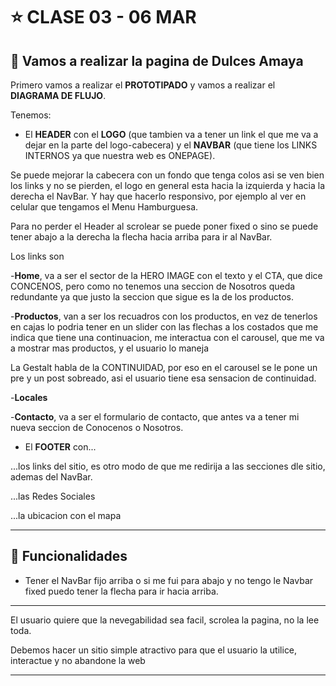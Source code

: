 # :star: CLASE 03 - 06 MAR

## :stars:  Vamos a realizar la pagina de Dulces Amaya


Primero vamos a realizar el **PROTOTIPADO** y vamos a realizar el **DIAGRAMA DE FLUJO**.

Tenemos:

- El **HEADER** con el **LOGO** (que tambien va a tener un link el que me va a dejar en la parte del logo-cabecera) y el **NAVBAR** (que tiene los LINKS INTERNOS ya que nuestra web es ONEPAGE).

Se puede mejorar la cabecera con un fondo que tenga colos asi se ven bien los links y no se pierden, el logo en general esta hacia la izquierda y hacia la derecha el NavBar. Y hay que hacerlo responsivo, por ejemplo al ver en celular que tengamos el Menu Hamburguesa.

Para no perder el Header al scrolear se puede poner fixed o sino se puede tener abajo a la derecha la flecha hacia arriba para ir al NavBar.


Los links son 

-**Home**, va a ser el sector de la HERO IMAGE con el texto y el CTA, que dice CONCENOS, pero como no tenemos una seccion de Nosotros queda redundante ya que justo la seccion que sigue es la de los productos.

-**Productos**, van a ser los recuadros con los productos, en vez de tenerlos en cajas lo podria tener en un slider con las flechas a los costados que me indica que tiene una continuacion, me interactua con el carousel, que me va a mostrar mas productos, y el usuario lo maneja

La Gestalt habla de la CONTINUIDAD, por eso en el carousel se le pone un pre y un post sobreado, asi el usuario tiene esa sensacion de continuidad.

-**Locales**

-**Contacto**, va a ser el formulario de contacto, que antes va a tener mi nueva seccion de Conocenos o Nosotros.

- El **FOOTER** con... 

...los links del sitio, es otro modo de que me redirija a las secciones dle sitio, ademas del NavBar.

...las Redes Sociales

...la ubicacion con el mapa

---

 ## :stars: Funcionalidades

- Tener el NavBar fijo arriba o si me fui para abajo y no tengo le Navbar fixed puedo tener la flecha para ir hacia arriba.


---

El usuario quiere que la nevegabilidad sea facil, scrolea la pagina, no la lee toda.

Debemos hacer un sitio simple atractivo para que el usuario la utilice, interactue y no abandone la web

---


